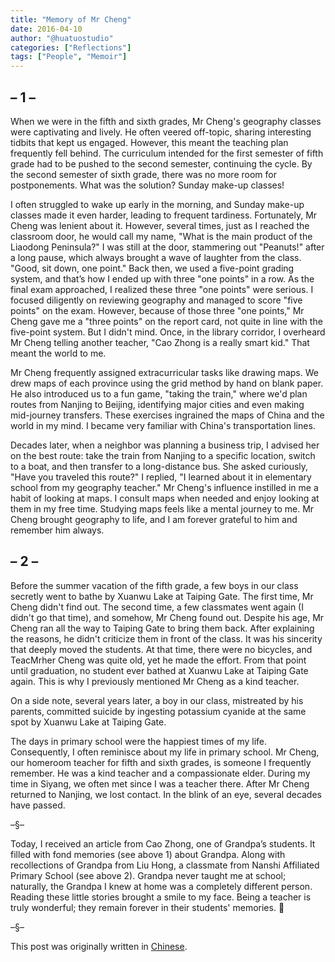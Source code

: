```yaml
---
title: "Memory of Mr Cheng"
date: 2016-04-10
author: "@huatuostudio"
categories: ["Reflections"]
tags: ["People", "Memoir"]
---
```


## – 1 –
When we were in the fifth and sixth grades, Mr Cheng's geography classes were captivating and lively. He often veered off-topic, sharing interesting tidbits that kept us engaged. However, this meant the teaching plan frequently fell behind. The curriculum intended for the first semester of fifth grade had to be pushed to the second semester, continuing the cycle. By the second semester of sixth grade, there was no more room for postponements. What was the solution? Sunday make-up classes!

I often struggled to wake up early in the morning, and Sunday make-up classes made it even harder, leading to frequent tardiness. Fortunately, Mr Cheng was lenient about it. However, several times, just as I reached the classroom door, he would call my name, "What is the main product of the Liaodong Peninsula?" I was still at the door, stammering out "Peanuts!" after a long pause, which always brought a wave of laughter from the class. "Good, sit down, one point." Back then, we used a five-point grading system, and that’s how I ended up with three "one points" in a row.
As the final exam approached, I realized these three "one points" were serious. I focused diligently on reviewing geography and managed to score "five points" on the exam. However, because of those three "one points," Mr Cheng gave me a "three points" on the report card, not quite in line with the five-point system. But I didn't mind. Once, in the library corridor, I overheard Mr Cheng telling another teacher, "Cao Zhong is a really smart kid." That meant the world to me.

Mr Cheng frequently assigned extracurricular tasks like drawing maps. We drew maps of each province using the grid method by hand on blank paper. He also introduced us to a fun game, "taking the train," where we'd plan routes from Nanjing to Beijing, identifying major cities and even making mid-journey transfers. These exercises ingrained the maps of China and the world in my mind. I became very familiar with China's transportation lines.

Decades later, when a neighbor was planning a business trip, I advised her on the best route: take the train from Nanjing to a specific location, switch to a boat, and then transfer to a long-distance bus. She asked curiously, "Have you traveled this route?" I replied, "I learned about it in elementary school from my geography teacher." Mr Cheng's influence instilled in me a habit of looking at maps. I consult maps when needed and enjoy looking at them in my free time. Studying maps feels like a mental journey to me. Mr Cheng brought geography to life, and I am forever grateful to him and remember him always.


## – 2 –

Before the summer vacation of the fifth grade, a few boys in our class secretly went to bathe by Xuanwu Lake at Taiping Gate. The first time, Mr Cheng didn't find out. The second time, a few classmates went again (I didn't go that time), and somehow, Mr Cheng found out. Despite his age, Mr Cheng ran all the way to Taiping Gate to bring them back. After explaining the reasons, he didn't criticize them in front of the class. It was his sincerity that deeply moved the students. At that time, there were no bicycles, and TeacMrher Cheng was quite old, yet he made the effort. From that point until graduation, no student ever bathed at Xuanwu Lake at Taiping Gate again. This is why I previously mentioned Mr Cheng as a kind teacher.

On a side note, several years later, a boy in our class, mistreated by his parents, committed suicide by ingesting potassium cyanide at the same spot by Xuanwu Lake at Taiping Gate.

The days in primary school were the happiest times of my life. Consequently, I often reminisce about my life in primary school. Mr Cheng, our homeroom teacher for fifth and sixth grades, is someone I frequently remember. He was a kind teacher and a compassionate elder. During my time in Siyang, we often met since I was a teacher there. After Mr Cheng returned to Nanjing, we lost contact. In the blink of an eye, several decades have passed.


–§–


Today, I received an article from Cao Zhong, one of Grandpa’s students. It filled with fond memories (see above 1) about Grandpa. Along with recollections of Grandpa from Liu Hong, a classmate from Nanshi Affiliated Primary School (see above 2). Grandpa never taught me at school; naturally, the Grandpa I knew at home was a completely different person. Reading these little stories brought a smile to my face. Being a teacher is truly wonderful; they remain forever in their students' memories. 👏

–§–

This post was originally written in [Chinese](https://www.huatuostudio.com/zh-cn/20160410teacher/).